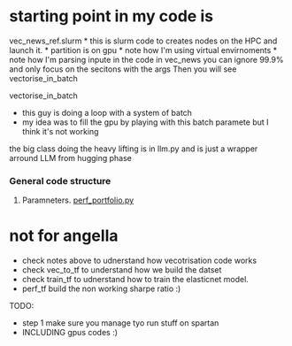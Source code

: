 # starting point in my code is 
vec_news_ref.slurm 
    * this is slurm code to creates nodes on the HPC and launch it. 
    * partition is on gpu
    * note how I'm using virtual envirnoments
    * note how I'm parsing inpute in the code
in vec_news you can ignore 99.9% and only focus on the secitons with the args
Then you will see vectorise_in_batch


vectorise_in_batch
- this guy is doing a loop with a system of batch
- my idea was to fill the gpu by playing with this batch paramete but I think it's not working

the big class doing the heavy lifting is in llm.py and is just a wrapper arround LLM from hugging phase


### General code structure
1) Paramneters.
[perf_portfolio.py](perf_portfolio.py)

# not for angella
* check notes above to udnerstand how vecotrisation code works 
* check vec_to_tf to understand how we build the datset
* check train_tf to udnerstand how to train the elasticnet model. 
* perf_tf build the non working sharpe ratio :)

TODO: 
* step 1 make sure you manage tyo run stuff on spartan
* INCLUDING gpus codes :) 
